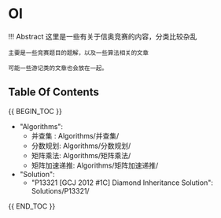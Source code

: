 # OI

!!! Abstract
    这里是一些有关于信奥竞赛的内容，分类比较杂乱

    主要是一些竞赛题目的题解，以及一些算法相关的文章

    可能一些游记类的文章也会放在一起。

## Table Of Contents

{{ BEGIN_TOC }}

- "Algorithms":
  - 并查集 : Algorithms/并查集/
  - 分数规划: Algorithms/分数规划/
  - 矩阵乘法: Algorithms/矩阵乘法/
  - 矩阵加速递推: Algorithms/矩阵加速递推/
- "Solution":
  - "P13321 [GCJ 2012 #1C] Diamond Inheritance Solution": Solutions/P13321/

{{ END_TOC }}
